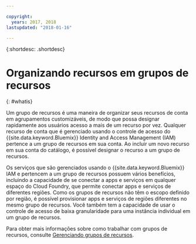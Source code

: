 ```yaml
---

copyright:
  years: 2017, 2018
lastupdated: "2018-01-16"

---
```


{:shortdesc: .shortdesc}

# Organizando recursos em grupos de recursos
{: #whatis}

Um grupo de recursos é uma maneira de organizar seus recursos de conta em
agrupamentos customizáveis, de modo que possa designar rapidamente aos usuários acesso a
mais de um recurso por vez. Qualquer recurso de conta que é gerenciado usando o controle de acesso do
{{site.data.keyword.Bluemix}} Identity and Access Management (IAM) pertence a um
grupo de recursos em sua conta. Ao incluir um novo recurso em sua conta do catálogo, é possível designar o recurso a um grupo de recursos.

Os serviços que são gerenciados usando o {{site.data.keyword.Bluemix}} IAM e pertencem a um grupo de recursos possuem vários benefícios, incluindo a capacidade de se conectar a apps e serviços em qualquer espaço do Cloud Foundry, que permite conectar apps e serviços de diferentes regiões. Como os grupos de recursos não têm o escopo definido por região, é possível provisionar apps e serviços de regiões diferentes no mesmo grupo de recursos. Você também tem a capacidade de usar o controle de acesso de baixa granularidade para uma instância individual em um grupo de recursos.

Para obter mais informações sobre como trabalhar com grupos de recursos, consulte [Gerenciando grupos de recursos](/docs/account/resourcegroups.html).
